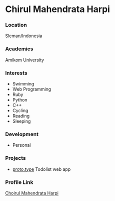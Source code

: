# Chirul Mahendrata Harpi

### Location

Sleman/Indonesia

### Academics

Amikom University

### Interests

- Swimming
- Web Programming
- Ruby
- Python
- C++
- Cycling
- Reading
- Sleeping

### Development

- Personal

### Projects

- [proto.type](https://github.com/Javanixus/proto.type) Todolist web app

### Profile Link

[Choirul Mahendrata Harpi](https://github.com/piharpi)